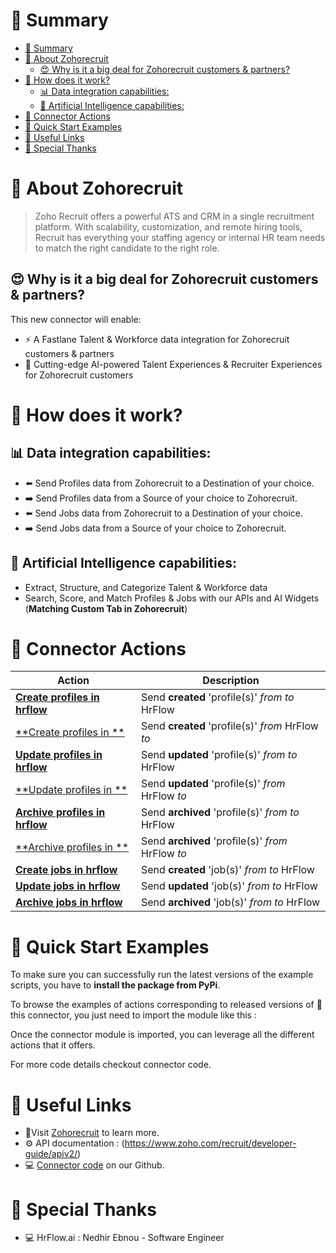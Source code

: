 # 📖 Summary
- [📖 Summary](#📖-summary)
- [💼 About Zohorecruit](#💼-about-zohorecruit)
  - [😍 Why is it a big deal for Zohorecruit customers & partners?](#😍-why-is-it-a-big-deal-for-zohorecruit-customers--partners)
- [🔧 How does it work?](#🔧-how-does-it-work)
  - [📊 Data integration capabilities:](#📊-data-integration-capabilities)
  - [🧠 Artificial Intelligence capabilities:](#🧠-artificial-intelligence-capabilities)
- [🔌 Connector Actions](#🔌-connector-actions)
- [💍 Quick Start Examples](#💍-quick-start-examples)
- [🔗 Useful Links](#🔗-useful-links)
- [👏 Special Thanks](#👏-special-thanks)


# 💼 About Zohorecruit

> Zoho Recruit offers a powerful ATS and CRM in a single recruitment platform. With scalability, customization, and remote hiring tools, Recruit has everything your staffing agency or internal HR team needs to match the right candidate to the right role.


## 😍 Why is it a big deal for Zohorecruit customers & partners?

This new connector will enable:
- ⚡ A Fastlane Talent & Workforce data integration for Zohorecruit customers & partners
- 🤖 Cutting-edge AI-powered Talent Experiences & Recruiter Experiences for Zohorecruit customers

#  🔧 How does it work?
## 📊 Data integration capabilities:
- ⬅️ Send Profiles data from Zohorecruit to a Destination of your choice.
- ➡️ Send Profiles data from a Source of your choice to Zohorecruit.
- ⬅️ Send Jobs data from Zohorecruit to a Destination of your choice.
- ➡️ Send Jobs data from a Source of your choice to Zohorecruit.


## 🧠 Artificial Intelligence capabilities:
- Extract, Structure, and Categorize Talent & Workforce data
- Search, Score, and Match Profiles & Jobs with our APIs and AI Widgets (**Matching Custom Tab in Zohorecruit**)


# 🔌 Connector Actions
<p align="center">

| Action | Description |
| ------- | ----------- |
| [**Create profiles in hrflow**](docs/create_profiles_in_hrflow.md) | Send **created** 'profile(s)' _from_  _to_ HrFlow |
| [**Create profiles in **](docs/create_profiles_in_.md) | Send **created** 'profile(s)' _from_ HrFlow _to_  |
| [**Update profiles in hrflow**](docs/update_profiles_in_hrflow.md) | Send **updated** 'profile(s)' _from_  _to_ HrFlow |
| [**Update profiles in **](docs/update_profiles_in_.md) | Send **updated** 'profile(s)' _from_ HrFlow _to_  |
| [**Archive profiles in hrflow**](docs/archive_profiles_in_hrflow.md) | Send **archived** 'profile(s)' _from_  _to_ HrFlow |
| [**Archive profiles in **](docs/archive_profiles_in_.md) | Send **archived** 'profile(s)' _from_ HrFlow _to_  |
| [**Create jobs in hrflow**](docs/create_jobs_in_hrflow.md) | Send **created** 'job(s)' _from_  _to_ HrFlow |
| [**Update jobs in hrflow**](docs/update_jobs_in_hrflow.md) | Send **updated** 'job(s)' _from_  _to_ HrFlow |
| [**Archive jobs in hrflow**](docs/archive_jobs_in_hrflow.md) | Send **archived** 'job(s)' _from_  _to_ HrFlow |


</p>


# 💍 Quick Start Examples

To make sure you can successfully run the latest versions of the example scripts, you have to **install the package from PyPi**.


To browse the examples of actions corresponding to released versions of 🤗 this connector, you just need to import the module like this :


Once the connector module is imported, you can leverage all the different actions that it offers.

For more code details checkout connector code.


# 🔗 Useful Links

- 📄Visit [Zohorecruit](https://zoho.com/recruit/) to learn more.
- ⚙️ API documentation : (https://www.zoho.com/recruit/developer-guide/apiv2/)
- 💻 [Connector code](https://github.com/Riminder/hrflow-connectors/tree/master/src/hrflow_connectors/connectors/zohorecruit) on our Github.


# 👏 Special Thanks
- 💻 HrFlow.ai : Nedhir Ebnou - Software Engineer
